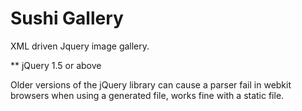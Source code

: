 Sushi Gallery
=============

XML driven Jquery image gallery.

** jQuery 1.5 or above 

Older versions of the jQuery library can cause a parser fail in webkit browsers when using a generated file, works fine with a static file.
